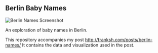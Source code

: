 ## Berlin Baby Names

![Berlin Names Screenshot](https://github.com/franksh/berlin-names/data/processed/berlin-names-screenshot.png)

An exploration of baby names in Berlin.

This repository accompanies my post http://franksh.com/posts/berlin-names/
It contains the data and visualization used in the post.

